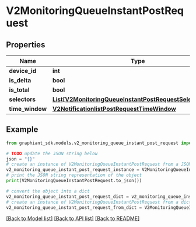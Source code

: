 # V2MonitoringQueueInstantPostRequest


## Properties

Name | Type | Description | Notes
------------ | ------------- | ------------- | -------------
**device_id** | **int** |  | [optional] 
**is_delta** | **bool** |  | [optional] 
**is_total** | **bool** |  | [optional] 
**selectors** | [**List[V2MonitoringQueueInstantPostRequestSelectorsInner]**](V2MonitoringQueueInstantPostRequestSelectorsInner.md) |  | [optional] 
**time_window** | [**V2NotificationlistPostRequestTimeWindow**](V2NotificationlistPostRequestTimeWindow.md) |  | [optional] 

## Example

```python
from graphiant_sdk.models.v2_monitoring_queue_instant_post_request import V2MonitoringQueueInstantPostRequest

# TODO update the JSON string below
json = "{}"
# create an instance of V2MonitoringQueueInstantPostRequest from a JSON string
v2_monitoring_queue_instant_post_request_instance = V2MonitoringQueueInstantPostRequest.from_json(json)
# print the JSON string representation of the object
print(V2MonitoringQueueInstantPostRequest.to_json())

# convert the object into a dict
v2_monitoring_queue_instant_post_request_dict = v2_monitoring_queue_instant_post_request_instance.to_dict()
# create an instance of V2MonitoringQueueInstantPostRequest from a dict
v2_monitoring_queue_instant_post_request_from_dict = V2MonitoringQueueInstantPostRequest.from_dict(v2_monitoring_queue_instant_post_request_dict)
```
[[Back to Model list]](../README.md#documentation-for-models) [[Back to API list]](../README.md#documentation-for-api-endpoints) [[Back to README]](../README.md)


